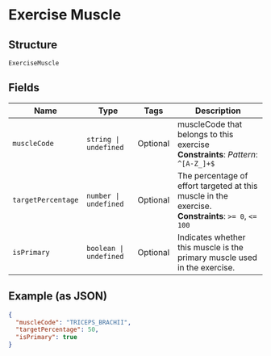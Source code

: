 
# Exercise Muscle

## Structure

`ExerciseMuscle`

## Fields

| Name | Type | Tags | Description |
|  --- | --- | --- | --- |
| `muscleCode` | `string \| undefined` | Optional | muscleCode that belongs to this exercise<br>**Constraints**: *Pattern*: `^[A-Z_]+$` |
| `targetPercentage` | `number \| undefined` | Optional | The percentage of effort targeted at this muscle in the exercise.<br>**Constraints**: `>= 0`, `<= 100` |
| `isPrimary` | `boolean \| undefined` | Optional | Indicates whether this muscle is the primary muscle used in the exercise. |

## Example (as JSON)

```json
{
  "muscleCode": "TRICEPS_BRACHII",
  "targetPercentage": 50,
  "isPrimary": true
}
```

